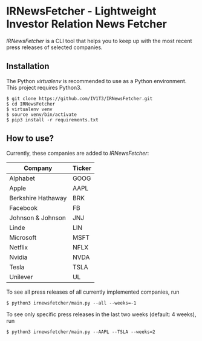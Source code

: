 # IRNewsFetcher - Lightweight Investor Relation News Fetcher

*IRNewsFetcher* is a CLI tool that helps you to keep up with the most recent press releases of selected companies.

## Installation

The Python *virtualenv* is recommended to use as a Python environment. This project requires Python3.

```console
$ git clone https://github.com/IV1T3/IRNewsFetcher.git
$ cd IRNewsFetcher
$ virtualenv venv
$ source venv/bin/activate
$ pip3 install -r requirements.txt
```

## How to use?

Currently, these companies are added to *IRNewsFetcher*:

| Company            | Ticker |
|--------------------|--------|
| Alphabet           | GOOG   |
| Apple              | AAPL   |
| Berkshire Hathaway | BRK    |
| Facebook           | FB     |
| Johnson & Johnson  | JNJ    |
| Linde              | LIN    |
| Microsoft          | MSFT   |
| Netflix            | NFLX   |
| Nvidia             | NVDA   |
| Tesla              | TSLA   |
| Unilever           | UL     |


To see all press releases of all currently implemented companies, run

```console
$ python3 irnewsfetcher/main.py --all --weeks=-1
```

To see only specific press releases in the last two weeks (default: 4 weeks), run

```console
$ python3 irnewsfetcher/main.py --AAPL --TSLA --weeks=2
```